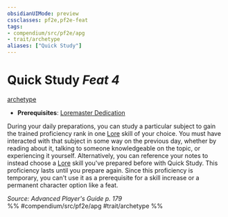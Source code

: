 ```yaml
---
obsidianUIMode: preview
cssclasses: pf2e,pf2e-feat
tags:
- compendium/src/pf2e/apg
- trait/archetype
aliases: ["Quick Study"]
---
```

# Quick Study  *Feat 4*  
[archetype](rules/traits/archetype.md "Archetype Feat Trait")  

- **Prerequisites**: [Loremaster Dedication](compendium/feats/loremaster-dedication-apg.md)

During your daily preparations, you can study a particular subject to gain the trained proficiency rank in one [Lore](compendium/skills.md#Lore) skill of your choice. You must have interacted with that subject in some way on the previous day, whether by reading about it, talking to someone knowledgeable on the topic, or experiencing it yourself. Alternatively, you can reference your notes to instead choose a [Lore](compendium/skills.md#Lore) skill you've prepared before with Quick Study. This proficiency lasts until you prepare again. Since this proficiency is temporary, you can't use it as a prerequisite for a skill increase or a permanent character option like a feat.

*Source: Advanced Player's Guide p. 179*  
%% #compendium/src/pf2e/apg #trait/archetype %%